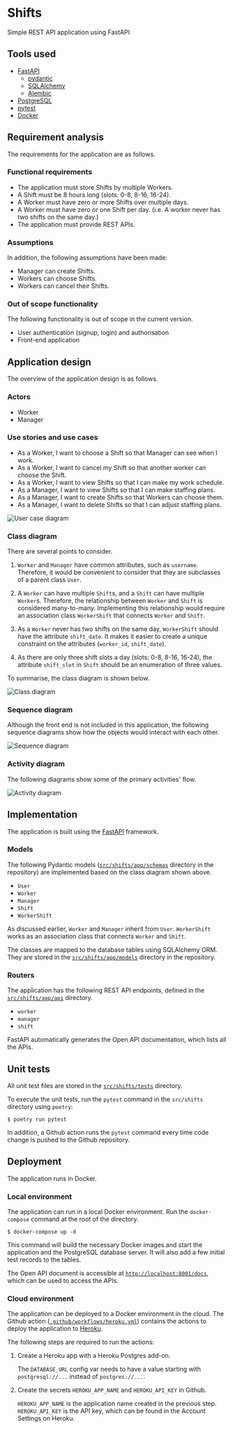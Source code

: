 # Shifts

Simple REST API application using FastAPI

## Tools used

- [FastAPI](https://fastapi.tiangolo.com/)
    - [pydantic](https://pydantic-docs.helpmanual.io/)
    - [SQLAlchemy](https://www.sqlalchemy.org/)
    - [Alembic](https://alembic.sqlalchemy.org/en/latest/)
- [PostgreSQL](https://www.postgresql.org/)
- [pytest](https://docs.pytest.org/)
- [Docker](https://www.docker.com/)


## Requirement analysis

The requirements for the application are as follows.


### Functional requirements

- The application must store Shifts by multiple Workers.
- A Shift must be 8 hours long (slots: 0-8, 8-16, 16-24).
- A Worker must have zero or more Shifts over multiple days.
- A Worker must have zero or one Shift per day. (i.e. A worker never has two shifts on the same day.)
- The application must provide REST APIs.


### Assumptions

In addition, the following assumptions have been made:

- Manager can create Shifts.
- Workers can choose Shifts.
- Workers can cancel their Shifts.


### Out of scope functionality

The following functionality is out of scope in the current version.

- User authentication (signup, login) and authorisation 
- Front-end application



## Application design

The overview of the application design is as follows.


### Actors

- Worker
- Manager


### Use stories and use cases

- As a Worker, I want to choose a Shift so that Manager can see when I work.
- As a Worker, I want to cancel my Shift so that another worker can choose the Shift.
- As a Worker, I want to view Shifts so that I can make my work schedule.
- As a Manager, I want to view Shifts so that I can make staffing plans.
- As a Manager, I want to create Shifts so that Workers can choose them.
- As a Manager, I want to delete Shifts so that I can adjust staffing plans.

![User case diagram](images/shifts_use_cases.png)


### Class diagram

There are several points to consider.

1. `Worker` and `Manager` have common attributes, such as `username`. Therefore, it would be convenient
   to consider that they are subclasses of a parent class `User`. 

2. A `Worker` can have multiple `Shift`s, and a `Shift` can have multiple `Worker`s. 
   Therefore, the relationship between `Worker` and `Shift` is considered many-to-many. 
   Implementing this relationship would require an association class `WorkerShift` that connects `Worker` and `Shift`.

3. As a `Worker` never has two shifts on the same day, `WorkerShift` should have the attribute `shift_date`. It makes it 
   easier to create a unique constraint on the attributes (`worker_id`, `shift_date`).

4. As there are only three shift slots a day (slots: 0-8, 8-16, 16-24), the attribute `shift_slot` in `Shift` should be an enumeration
   of three values.
   

To summarise, the class diagram is shown below.

![Class diagram](images/shifts_class_diagram.png)


### Sequence diagram

Although the front end is not included in this application, the following sequence diagrams
show how the objects would interact with each other.

![Sequence diagram](images/shifts_sequence_diagram.png)

### Activity diagram

The following diagrams show some of the primary activities' flow.

![Activity diagram](images/shifts_activity_diagram.png)



## Implementation

The application is built using the [FastAPI](https://fastapi.tiangolo.com/) framework.


### Models

The following Pydantic models ([`src/shifts/app/schemas`](https://github.com/mikio-dev/shifts/blob/main/src/shifts/app/schemas/) directory in the repository) are implemented based on the class diagram shown above.

- `User`
- `Worker`
- `Manager`
- `Shift`
- `WorkerShift`

As discussed earlier, `Worker` and `Manager` inherit from `User`. `WorkerShift` works as an association class that connects `Worker` and `Shift`.

The classes are mapped to the database tables using SQLAlchemy ORM. They are stored in the [`src/shifts/app/models`](https://github.com/mikio-dev/shifts/blob/main/src/shifts/app/models/) directory in the repository.


### Routers

The application has the following REST API endpoints, defined in the [`src/shifts/app/api`](https://github.com/mikio-dev/shifts/blob/main/src/shifts/app/api/) directory.

- `worker`
- `manager`
- `shift`

FastAPI automatically generates the Open API documentation, which lists all the APIs.



## Unit tests

All unit test files are stored in the [`src/shifts/tests`](https://github.com/mikio-dev/shifts/blob/main/src/shifts/tests) directory. 

To execute the unit tests, run the `pytest` command in the `src/shifts` directory using `poetry`:

```
$ poetry run pytest
```

In addition, a Github action runs the `pytest` command every time code change is pushed to the Github repository.



## Deployment

The application runs in Docker. 


### Local environment

The application can run in a local Docker environment. Run the `docker-compose` command at the root of the directory.

```
$ docker-compose up -d
```

This command will build the necessary Docker images and start the application and the PostgreSQL database server. It will also add a few initial test records to the tables.

The Open API document is accessible at [`http://localhost:8001/docs`](http://localhost:8001/docs), which can be used to access the APIs.


### Cloud environment

The application can be deployed to a Docker environment in the cloud. The Github action ([`.github/workflows/heroku.yml`](https://github.com/mikio-dev/shifts/blob/main/.github/workflows/heroku.yml)) contains the actions to deploy the application to [Heroku](https://www.heroku.com/). 

The following steps are required to run the actions:

1. Create a Heroku app with a Heroku Postgres add-on. 

   The `DATABASE_URL` config var needs to have a value starting with `postgresql://...` instead of `postgres://...`.

2. Create the secrets `HEROKU_APP_NAME` and `HEROKU_API_KEY` in Github.

   `HEROKU_APP_NAME` is the application name created in the previous step. `HEROKU_API_KEY` is the API key, which can be found in the Account Settings on Heroku.
